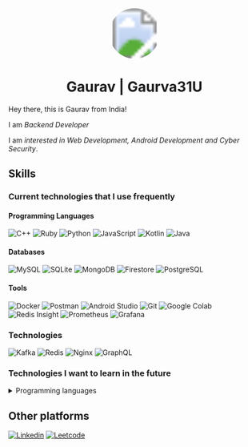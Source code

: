<div align="center">
  <svg width="20%" height="20%" viewBox="0 0 100 100" xmlns="http://www.w3.org/2000/svg">
    <clipPath id="circleView">
      <circle cx="50" cy="50" r="50" />
    </clipPath>
    <image href="./gaurav-logo.jpg" width="100" height="100" clip-path="url(#circleView)" />
  </svg>
  <h1>Gaurav | Gaurva31U</h1>
</div>

Hey there, this is Gaurav from India!

I am _Backend Developer_

I am _interested in Web Development, Android Development and Cyber Security_.


## Skills

### Current technologies that I use frequently

#### Programming Languages


![C++](https://img.shields.io/badge/C%2B%2B-00599C?style=for-the-badge&logo=c%2B%2B&logoColor=white)
![Ruby](https://img.shields.io/badge/Ruby-CC342D?style=for-the-badge&logo=ruby&logoColor=white)
![Python](https://img.shields.io/badge/Python-3776AB?style=for-the-badge&logo=python&logoColor=white)
![JavaScript](https://img.shields.io/badge/JavaScript-F7DF1E?style=for-the-badge&logo=javascript&logoColor=black)
![Kotlin](https://img.shields.io/badge/Kotlin-0095D5?style=for-the-badge&logo=kotlin&logoColor=white)
![Java](https://img.shields.io/badge/Java-007396?style=for-the-badge&logo=java&logoColor=white)


#### Databases

![MySQL](https://img.shields.io/badge/MySQL-4479A1?style=for-the-badge&logo=mysql&logoColor=white)
![SQLite](https://img.shields.io/badge/SQLite-003B57?style=for-the-badge&logo=sqlite&logoColor=white)
![MongoDB](https://img.shields.io/badge/MongoDB-47A248?style=for-the-badge&logo=mongodb&logoColor=white)
![Firestore](https://img.shields.io/badge/Firestore-FFCA28?style=for-the-badge&logo=firebase&logoColor=black)
![PostgreSQL](https://img.shields.io/badge/PostgreSQL-336791?style=for-the-badge&logo=postgresql&logoColor=white)

#### Tools

![Docker](https://img.shields.io/badge/Docker-2496ED?style=for-the-badge&logo=docker&logoColor=white)
![Postman](https://img.shields.io/badge/Postman-FF6C37?style=for-the-badge&logo=postman&logoColor=white)
![Android Studio](https://img.shields.io/badge/Android%20Studio-3DDC84?style=for-the-badge&logo=android-studio&logoColor=white)
![Git](https://img.shields.io/badge/Git-F05032?style=for-the-badge&logo=git&logoColor=white)
![Google Colab](https://img.shields.io/badge/Google%20Colab-F9AB00?style=for-the-badge&logo=googlecolab&logoColor=white)
![Redis Insight](https://img.shields.io/badge/Redis%20Insight-DC382D?style=for-the-badge&logo=redis&logoColor=white)
![Prometheus](https://img.shields.io/badge/Prometheus-E6522C?style=for-the-badge&logo=Prometheus&logoColor=white)
![Grafana](https://img.shields.io/badge/Grafana-F46800?style=for-the-badge&logo=Grafana&logoColor=white)


### Technologies
![Kafka](https://img.shields.io/badge/Kafka-231F20?style=for-the-badge&logo=apachekafka&logoColor=white)
![Redis](https://img.shields.io/badge/Redis-DC382D?style=for-the-badge&logo=redis&logoColor=white)
![Nginx](https://img.shields.io/badge/Nginx-009639?style=for-the-badge&logo=nginx&logoColor=white)
![GraphQL](https://img.shields.io/badge/GraphQL-E10098?style=for-the-badge&logo=graphql&logoColor=white)


### Technologies I want to learn in the future

<details>
<summary>Programming languages</summary>

![Rust](https://img.shields.io/badge/Rust-000000?style=for-the-badge&logo=rust&logoColor=white)
![Go](https://img.shields.io/badge/Go-00ADD8?style=for-the-badge&logo=go&logoColor=white)

</details>

## Other platforms

[![Linkedin](https://img.shields.io/badge/-0A66C2?style=for-the-badge&logo=linkedin&logoColor=white)](https://linkedin.com/in/gaurav31u)
[![Leetcode](https://img.shields.io/badge/-0A66C2?style=for-the-badge&logo=Leetcode&logoColor=white)](https://leetcode.com/u/Xiimoon/)
<!-- [![Codeforces (inactive)](https://img.shields.io/badge/-00599C?style=for-the-badge&logo=codeforces&logoColor=white)](https://codeforces.com/profile/) -->


<!-- ## Github statistics

[![trophy](https://github-profile-trophy.vercel.app/?username=gaurav31u&theme=onedark&no-bg=true)](https://github.com/ryo-ma/github-profile-trophy)
[![gaurav31u's github stats](https://github-readme-stats.vercel.app/api?username=gaurav31u)](https://github.com/anuraghazra/github-readme-stats) -->